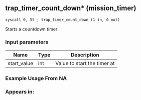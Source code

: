 ## trap_timer_count_down* (mission_timer)

`syscall 0, 55 ; trap_timer_count_down (1 in, 0 out)`

Starts a countdown timer

### Input parameters
| Name | Type | Description
|------|------|------------
| start_value   | int   | Value to start the timer at


### Example Usage From NA



### Appears in:



